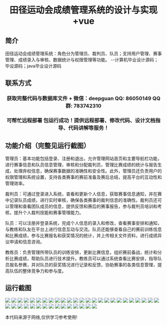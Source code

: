 <p><h1 align="center">田径运动会成绩管理系统的设计与实现+vue</h1></p>

## 简介
田径运动会成绩管理系统：角色分为管理员、裁判员、队员；支持用户管理、赛事管理、成绩录入与审核、数据统计与权限管理等功能。    --计算机毕业设计源码；毕设源码；java毕业设计源码


## 联系方式
<p><h3 align="center">获取完整代码与数据库文件 + 微信：deepguan QQ: 86050149 QQ群: 783742310</h3></p>
<p><h3 align="center">可帮忙远程部署 包运行成功！提供远程部署、修改代码、设计文档指导、代码讲解等服务！</h3></p>

## 功能介绍（完整见运行截图）
管理员：基本功能包括登录、注册和退出，允许管理网站首页和主要导航栏功能，进行赛事信息和队员信息管理，审核和分配裁判员，管理比赛成绩的统计与报告生成，处理弃权信息，确保赛事数据的准确性和安全性。此外，管理员还负责用户的权限管理和系统设置，支持各类赛事的赛前准备及赛后总结，提高平台的互动性和管理效率。

裁判员：可通过登录进入系统，查看和更新个人信息，获取赛事信息通知，并在赛中记录队员成绩，进行实时审核，确保各类赛事的裁判信息的准确性。裁判员还可以管理和查看团队成员的信息，提供反馈和赛后的赛事报告，参与裁判员培训和考核，提升个人裁判技能和赛事管理能力。

队员：可以注册并登录系统，完成个人信息的录入和修改，查看赛事安排和通知，与教练和队友在平台上进行信息互动与交流。队员还能够查看自己的赛前训练信息和比赛成绩，参与比赛报名和获奖情况的统计，并上传相关文件资料，进行成绩异议申请和信息咨询。

教练员：负责管理所带队员的训练安排，更新比赛信息，组织赛前备战，统计和分析比赛成绩，帮助队员进行技术提升。教练员可以通过系统查看比赛安排，指导队员报名参赛，并对队员的获奖情况进行记录和反馈，协助赛事的各类信息管理，提高队伍的整体竞争力和参与度。


## 运行截图
![](img/001.jpg)
![](img/002.jpg)
![](img/003.jpg)
![](img/004.jpg)
![](img/005.jpg)
![](img/006.jpg)
![](img/007.jpg)
![](img/008.jpg)
![](img/009.jpg)
![](img/010.jpg)
![](img/011.jpg)
![](img/012.jpg)
![](img/013.jpg)
![](img/014.jpg)
![](img/015.jpg)
![](img/016.jpg)
![](img/017.jpg)
![](img/018.jpg)
![](img/019.jpg)
![](img/020.jpg)
![](img/021.jpg)
![](img/022.jpg)
![](img/023.jpg)
![](img/024.jpg)
![](img/025.jpg)
![](img/026.jpg)
![](img/027.jpg)
![](img/028.jpg)
![](img/029.jpg)
![](img/030.jpg)
![](img/031.jpg)
![](img/032.jpg)
![](img/033.jpg)
![](img/034.jpg)
![](img/035.jpg)
![](img/036.jpg)
![](img/037.jpg)
![](img/038.jpg)
![](img/039.jpg)
![](img/040.jpg)

<p>本代码来源于网络,仅供学习参考使用!</p>
